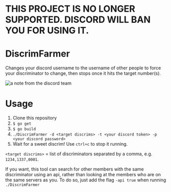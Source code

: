 # THIS PROJECT IS NO LONGER SUPPORTED. DISCORD WILL BAN YOU FOR USING IT.

# DiscrimFarmer
Changes your discord username to the username of other people to force your discriminator to change, then stops once it hits the target number(s).

![a note from the discord team](https://owo.whats-th.is/2a0e5d.png)

# Usage
1. Clone this repository
1. `$ go get`
1. `$ go build`
1. `./DiscrimFarmer -d <target discrims> -t <your discord token> -p <your discord password>`
1. Wait for a sweet discrim! Use `ctrl+c` to stop it running.

`<target discrims>` = list of discriminators separated by a comma, e.g. `1234,1337,0001`.

If you want, this tool can search for other members with the same discriminator using an api, rather than looking at the members who are on the same servers as you.
To do so, just add the flag `-api true` when running `./DiscrimFarmer`
